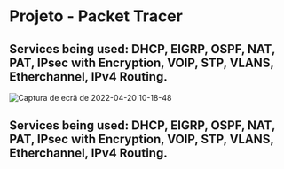 # Projeto - Packet Tracer


## Services being used: DHCP, EIGRP, OSPF, NAT, PAT, IPsec with Encryption, VOIP, STP, VLANS, Etherchannel, IPv4 Routing.

 ![Captura de ecrã de 2022-04-20 10-18-48](https://user-images.githubusercontent.com/98744706/164211761-b74608a8-423c-4828-9935-42100cf5c9f4.png)

## Services being used: DHCP, EIGRP, OSPF, NAT, PAT, IPsec with Encryption, VOIP, STP, VLANS, Etherchannel, IPv4 Routing.

